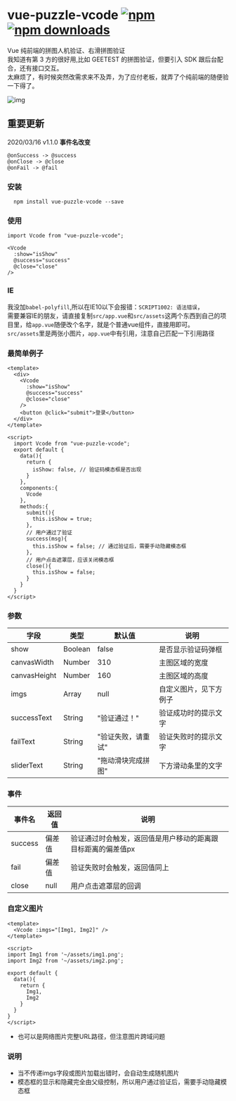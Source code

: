 # vue-puzzle-vcode [![npm](https://img.shields.io/npm/v/vue-puzzle-vcode.svg)](https://www.npmjs.com/package/vue-puzzle-vcode) [![npm downloads](https://img.shields.io/npm/dt/vue-puzzle-vcode.svg)](https://www.npmjs.com/package/vue-puzzle-vcode)
Vue 纯前端的拼图人机验证、右滑拼图验证<br/>
我知道有第 3 方的很好用,比如 GEETEST 的拼图验证，但要引入 SDK 跟后台配合，还有接口交互。<br/>
太麻烦了，有时候突然改需求来不及弄，为了应付老板，就弄了个纯前端的随便验一下得了。

![img](public/demo.gif)


## 重要更新

2020/03/16 v1.1.0 **事件名改变** <br/>
```
@onSuccess -> @success
@onClose -> @close
@onFail -> @fail
```
### 安装

```node
  npm install vue-puzzle-vcode --save
```

### 使用

```vue
import Vcode from "vue-puzzle-vcode";

<Vcode
  :show="isShow"
  @success="success"
  @close="close"
/>
```
### IE
我没加`babel-polyfill`,所以在IE10以下会报错：`SCRIPT1002: 语法错误`，<br/>
需要兼容IE的朋友，请直接复制`src/app.vue`和`src/assets`这两个东西到自己的项目里，给`app.vue`随便改个名字，就是个普通vue组件，直接用即可。<br/>
`src/assets`里是两张小图片，`app.vue`中有引用，注意自己匹配一下引用路径

### 最简单例子

```vue
<template>
  <div>
    <Vcode
      :show="isShow"
      @success="success"
      @close="close"
    />
    <button @click="submit">登录</button>
  </div>
</template>

<script>
  import Vcode from "vue-puzzle-vcode";
  export default {
    data(){
      return {
        isShow: false, // 验证码模态框是否出现
      }
    },
    components:{
      Vcode
    },
    methods:{
      submit(){
        this.isShow = true;
      },
      // 用户通过了验证
      success(msg){
        this.isShow = false; // 通过验证后，需要手动隐藏模态框
      },
      // 用户点击遮罩层，应该关闭模态框
      close(){
        this.isShow = false;
      }
    }
  }
</script>
```

### 参数

| 字段         | 类型    | 默认值             | 说明                   |
| ------------ | ------- | ------------------ | ---------------------- |
| show         | Boolean | false              | 是否显示验证码弹框     |
| canvasWidth  | Number  | 310                | 主图区域的宽度         |
| canvasHeight | Number  | 160                | 主图区域的高度         |
| imgs         | Array   | null               | 自定义图片，见下方例子 |
| successText  | String  | "验证通过！"       | 验证成功时的提示文字   |
| failText     | String  | "验证失败，请重试" | 验证失败时的提示文字   |
| sliderText   | String  | "拖动滑块完成拼图" | 下方滑动条里的文字     |

### 事件
| 事件名    | 返回值 | 说明                                                         |
| --------- | ------ | ------------------------------------------------------------ |
| success | 偏差值 | 验证通过时会触发，返回值是用户移动的距离跟目标距离的偏差值px |
| fail    | 偏差值 | 验证失败时会触发，返回值同上                                 |
| close   | null   | 用户点击遮罩层的回调                                         |

### 自定义图片

```vue
<template>
  <Vcode :imgs="[Img1, Img2]" />
</template>

<script>
import Img1 from '~/assets/img1.png';
import Img2 from '~/assets/img2.png';

export default {
  data(){
    return {
      Img1,
      Img2
    }
  }
}
</script>
```
* 也可以是网络图片完整URL路径，但注意图片跨域问题


### 说明

* 当不传递imgs字段或图片加载出错时，会自动生成随机图片
* 模态框的显示和隐藏完全由父级控制，所以用户通过验证后，需要手动隐藏模态框

